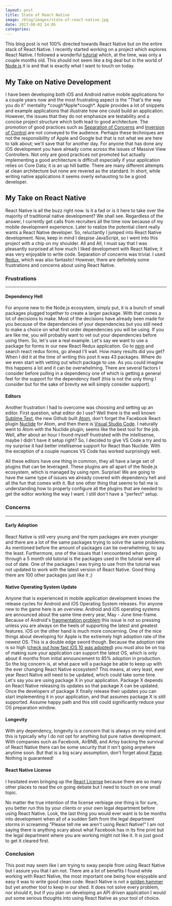 ```yaml
---
layout: post
title: State of React Native
image: /blog/images/state-of-react-native.jpg
date: 2017-08-02 14:05
categories:
---
```


This blog post is not 100% directed towards React Native but on the 
entire stack of React Native. I recently started working on a project 
which explores React Native. I followed a wonderful 
[tutorial](https://learn.handlebarlabs.com/courses/175915) which, at the
time, was only a couple months old. This should not seem like a big 
deal but in the world of [Node.js](https://nodejs.org/en/) it is and 
that is exactly what I want to touch on today.

## My Take on Native Development

I have been developing both iOS and Android native mobile applications
for a couple years now and the most frustrating aspect is the "That's
the way you do it" mentality \*cough\*Apple\*cough\*. Apple provides a
lot of snippets and example applications that illustrate how one could
build an application. However, the issues that they do not emphasize are
testability and a concise project structure which both lead to good
architecture. The promotion of good practices such as
[Separation of Concerns](https://en.wikipedia.org/wiki/Separation_of_concerns)
and
[Inversion of Control](https://en.wikipedia.org/wiki/Inversion_of_control)
are not conveyed to the audience. Perhaps these techniques are not the
responsibility of Apple and Google but that is not what we are here to
talk about; we'll save that for another day. For anyone that has done
any iOS development you have already come across the issues of Massive
View Controllers. Not only are good practices not promoted but actually
implementing a good architecture is difficult especially if your
application relies on Core Data; it is an up hill battle. There are many
different attempts at clean architecture but none are revered as the
standard. In short, while writing native applications it seems overly
exhausting to be a good developer.  

## My Take on React Native

React Native is all the buzz right now. Is it a fad or is it here to
take over the majority of traditional native development? We shall see.
Regardless of the answer, I currently get calls from recruiters all the
time now because of my mobile development experience. Later to realize
the potential client really wants a React Native developer. So,
reluctantly I jumped into React Native development. Now, keep in mind I
despise JavaScript, so I went into this project with a chip on my
shoulder. All and All, I must say that I was pleasantly surprised at how
much I liked development with React Native; it was very enjoyable to write
code. Separation of concerns was trivial. I used
[Redux](http://redux.js.org/), which was also fantastic! However, there
are definitely some frustrations and concerns about using React Native.

### Frustrations

---

#### Dependency Hell

For anyone new to the Node.js ecosystem, simply put, it is a bunch of
small packages plugged together to create a larger package. With that
comes a lot of decisions to make. Most of the decisions have already
been made for you because of the dependencies of your dependencies but
you still need to make a choice on what first order dependencies you
will be using. If you are like me, you will probably want to vet out
your dependencies before using them. So, let's use a real example. Let's
say we want to use a package for forms in our new React Redux
application. Go to 
[npm](https://www.npmjs.com/search?q=keywords:react-redux%20form&page=1&ranking=optimal)
and search react redux forms, go ahead I'll wait. How many results did
you get? When I did it at the time of writing this post it was 43
packages. Where do we even start with vetting out which package to use.
As you could imagine this happens a lot and it can be overwhelming.
There are several factors I consider before pulling in a dependency one
of which is getting a general feel for the support for the dependency
itself (this is not the only thing I consider but for the sake of
brevity we will simply consider support). 

#### Editors

Another frustration I had to overcome was choosing and setting up an
editor. First question, what editor do I use? Well there is the well
known [Sublime Text](https://www.sublimetext.com/3), the new Github
built [Atom](https://atom.io/), don't forget the Facebook React plugin
[Nuclide](https://nuclide.io/) for Atom, and then there is
[Visual Studio Code](https://code.visualstudio.com/). I naturally went
to Atom with the Nuclide plugin; seems like the best tool for the job.
Well, after about an hour I found myself frustrated with the
intellisense, maybe I didn't have it setup right? So, I decided to give
VS Code a try and to my surprise it had better intellisense support for
React than Nuclide. With the exception of a couple nuances VS Code has
worked surprisingly well.

All these editors have one thing in common, they all have a large set of
plugins that can be leveraged. These plugins are all apart of the
Node.js ecosystem, which is managed by using npm. Surprise! We are going
to have the same type of issues we already covered with dependency hell
and all the fun that comes with it. But one other thing that seems to
fail me is understanding how to properly configure all the plugins that
are needed to get the editor working the way I want. I still don't have
a "perfect" setup.

### Concerns

---

#### Early Adoption

React Native is still very young and the npm packages are even younger
and there are a lot of the same packages trying to solve the same
problems. As mentioned before the amount of packages can be
overwhelming, to say the least. Furthermore, one of the issues that I
encountered when going through a 5 month old tutorial is the packages
used in the tutorial were all out of date. One of the packages I was
trying to use from the tutorial was not updated to work with the latest
version of React Native. Good thing there are 100 other packages just
like it ;)

#### Native Operating System Update

Anyone that is experienced in mobile application development knows the
release cycles for Android and iOS Operating System releases. For anyone
new to the game here is an overview. Android and iOS operating systems
are announced about the same time every year, May - June time-frame.
Because of Android's
[fragmentation problem](https://developer.android.com/about/dashboards/index.html#Platform)
this issue is not so pressing unless you are always on the heels of
supporting the latest and greatest features. iOS on the other hand is
much more concerning. One of the nice things about developing for Apple
is the extremely high adoption rate of the newest OS. This is a double
edge sword though. Because the adoption rate is so high
([check out how fast iOS 10 was adopted](https://mixpanel.com/trends/#report/ios_10))
you must also be on top of making sure your application can support the
latest OS, which is only about 6 months from initial announcement to 85%
adoption in production. So the big concern is, at what pace will a
package be able to keep up with the ever changing React Native
ecosystem? This means, at very least, ever year React Native will need
to be updated, which could take some time. Let's say you are using
package X in your application. Package X depends on React Native 
releasing its updates so that package X can be updated. Once the 
developers of package X finally release their updates you can start
implementing it in your application, and that assumes package X is still
supported. Assume happy path and this still could significantly reduce
your OS preparation window.

#### Longevity

With any dependency, longevity is a concern that is always on my mind
and this is typically why I do not opt for anything but pure native
development. With companies such as Facebook, AirBNB, and Artsy backing
the survival of React Native there can be some security that it isn't
going anywhere anytime soon. But that is a big scary assumption, don't
forget about [Parse](https://en.wikipedia.org/wiki/Parse_(platform)).
Nothing is guaranteed! 

#### React Native License

I hesitated even bringing up the
[React License](https://github.com/facebook/react/issues/7293) because
there are so many other places to read the on going debate but I need to
touch on one small topic. 

No matter the true intention of the license verbiage one thing is for
sure, you better run this by your clients or your own legal department
before using React Native. Look, the last thing you would ever want is
to be months into development when all of a sudden Seth from the legal
department storms in screaming "Please tell me we aren't using React
Native!" I am not saying there is anything scary about what Facebook has
in its fine print but the legal department where you are working might
not like it. It is just good to get it cleared first.

### Conclusion

This post may seem like I am trying to sway people from using React
Native but I assure you that I am not. There are a lot of benefits I
found while working with React Native, the most important one being how
enjoyable and easy it was to write good clean code. React Native is not 
a [golden hammer](http://wiki.c2.com/?GoldenHammer) but yet another tool
to keep in our shed. It does not solve every problem, nor should it, but
if you plan on developing an API driven application I would put some
serious thoughts into using React Native as your tool of choice.